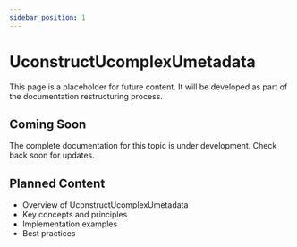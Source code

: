```yaml
---
sidebar_position: 1
---
```


# UconstructUcomplexUmetadata

This page is a placeholder for future content. It will be developed as part of the documentation restructuring process.

## Coming Soon

The complete documentation for this topic is under development. Check back soon for updates.

## Planned Content

- Overview of UconstructUcomplexUmetadata
- Key concepts and principles
- Implementation examples
- Best practices

